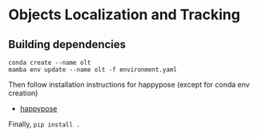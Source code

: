 Objects Localization and Tracking
=======================

Building dependencies 
---------------------
`conda create --name olt`  
`mamba env update --name olt -f environment.yaml`  

Then follow installation instructions for happypose (except for conda env creation)
- [happypose](https://github.com/agimus-project/happypose/tree/dev)

Finally, `pip install .`